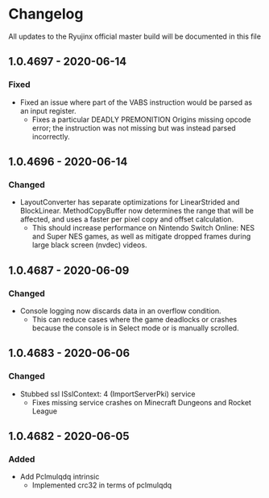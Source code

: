 # Changelog
All updates to the Ryujinx official master build will be documented in this file

## 1.0.4697 - 2020-06-14
### Fixed
- Fixed an issue where part of the VABS instruction would be parsed as an input register. 
  - Fixes a particular DEADLY PREMONITION Origins missing opcode error; the instruction was not missing but was instead parsed incorrectly. 

## 1.0.4696 - 2020-06-14
### Changed
- LayoutConverter has separate optimizations for LinearStrided and BlockLinear. MethodCopyBuffer now determines the range that will be affected, and uses a faster per pixel copy and offset calculation. 
  - This should increase performance on Nintendo Switch Online: NES and Super NES games, as well as mitigate dropped frames during large black screen (nvdec) videos.

## 1.0.4687 - 2020-06-09
### Changed
- Console logging now discards data in an overflow condition.
  - This can reduce cases where the game deadlocks or crashes because the console is in Select mode or is manually scrolled.

## 1.0.4683 - 2020-06-06
### Changed
- Stubbed ssl ISslContext: 4 (ImportServerPki) service
  - Fixes missing service crashes on Minecraft Dungeons and Rocket League

## 1.0.4682 - 2020-06-05
### Added
- Add Pclmulqdq intrinsic
  - Implemented crc32 in terms of pclmulqdq
  
